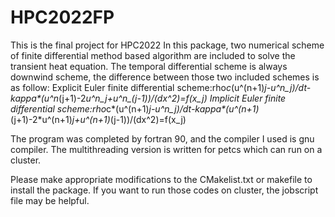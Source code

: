 # HPC2022FP
This is the final project for HPC2022
In this package, two numerical scheme of finite differential method based algorithm are included to solve the transient heat equation.
The temporal differential scheme is always downwind scheme, the difference between those two included schemes is as follow:
Explicit Euler finite differential scheme:rho*c*(u^(n+1)_j-u^n_j)/dt-kappa*(u^n_(j+1)-2*u^n_j+u^n_(j-1))/(dx^2)=f(x_j)
Implicit Euler finite differential scheme:rho*c*(u^(n+1)_j-u^n_j)/dt-kappa*(u^(n+1)_(j+1)-2*u^(n+1)_j+u^(n+1)_(j-1))/(dx^2)=f(x_j)

The program was completed by fortran 90, and the compiler I used is gnu compiler.
The multithreading version is written for petcs which can run on a cluster.

Please make appropriate modifications to the CMakelist.txt or makefile to install the package.
If you want to run those codes on cluster, the jobscript file may be helpful.
